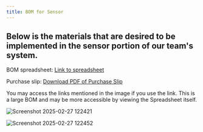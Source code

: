 ```yaml
---
title: BOM for Sensor
---
```


Below is the materials that are desired to be implemented in the sensor portion of our team's system. 
---
BOM spreadsheet: [Link to spreadsheet](https://docs.google.com/spreadsheets/d/1XDYP-75lMF53_pUxz10kB5wWfIxgC6Pn/edit?gid=1046845005#gid=1046845005)

Purchase slip: [Download PDF of Purchase Slip](https://docs.google.com/spreadsheets/d/1FOKIJAz3Uk3exp2fdMsylP9RKTyXmFAm/edit?gid=1557340454#gid=1557340454)

You may access the links mentioned in the image if you use the link. This is a large BOM and may be more accessible by viewing the Spreadsheet itself.

![Screenshot 2025-02-27 122421](https://github.com/user-attachments/assets/d0d82052-32d8-4ad8-8b1a-4f2eb6e928d1)

![Screenshot 2025-02-27 122452](https://github.com/user-attachments/assets/8123374a-77d1-44db-b744-b59c77081a14)

